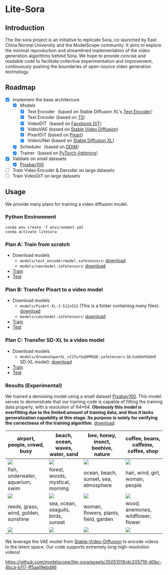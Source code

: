 # Lite-Sora

## Introduction

The lite-sora project is an initiative to replicate Sora, co-launched by East China Normal University and the ModelScope community. It aims to explore the minimal reproduction and streamlined implementation of the video generation algorithms behind Sora. We hope to provide concise and readable code to facilitate collective experimentation and improvement, continuously pushing the boundaries of open-source video generation technology.

## Roadmap

* [x] Implement the base architecture
  * [x] Models
    * [x] Text Encoder（based on Stable Diffusion XL's [Text Encoder](https://huggingface.co/stabilityai/stable-diffusion-xl-base-1.0/blob/main/text_encoder_2/model.safetensors)）
    * [x] Text Encoder (based on [T5](https://huggingface.co/google/flan-t5-xxl))
    * [x] VideoDiT（based on [Facebook DiT](https://github.com/facebookresearch/DiT)）
    * [x] VideoVAE (based on [Stable Video Diffusion](https://huggingface.co/stabilityai/stable-video-diffusion-img2vid-xt))
    * [x] PixartDiT (based on [Pixart](https://github.com/PixArt-alpha/PixArt-alpha))
    * [x] VideoUNet (based on [Stable Diffusion XL](https://huggingface.co/stabilityai/stable-diffusion-xl-base-1.0))
  * [x] Scheduler（based on [DDIM](https://arxiv.org/abs/2010.02502)）
  * [x] Trainer（based on [PyTorch-lightning](https://lightning.ai/docs/pytorch/stable/)）
* [x] Validate on small datasets
  * [x] [Pixabay100](https://github.com/ECNU-CILAB/Pixabay100)
* [ ] Train Video Encoder & Decoder on large datasets
* [ ] Train VideoDiT on large datasets

## Usage

We provide many plans for training a video diffusion model.

### Python Environment

```
conda env create -f environment.yml
conda activate litesora
```

### Plan A: Train from scratch

* Download models
  * `models/text_encoder/model.safetensors`: [download](https://huggingface.co/stabilityai/stable-diffusion-xl-base-1.0/resolve/main/text_encoder_2/model.safetensors)
  * `models/vae/model.safetensors`: [download](https://huggingface.co/stabilityai/stable-video-diffusion-img2vid-xt/resolve/main/vae/diffusion_pytorch_model.fp16.safetensors)
* [Train](scripts/videodit_train.py)
* [Test](scripts/videodit_test.py)

### Plan B: Transfer Pixart to a video model

* Download models
  * `models/PixArt-XL-2-512x512` (This is a folder containing many files): [download](https://huggingface.co/PixArt-alpha/PixArt-XL-2-512x512/tree/main)
  * `models/vae/model.safetensors`: [download](https://huggingface.co/stabilityai/stable-video-diffusion-img2vid-xt/resolve/main/vae/diffusion_pytorch_model.fp16.safetensors)
* [Train](scripts/pixart_train.py)
* [Test](scripts/pixart_test.py)

### Plan C: Transfer SD-XL to a video model

* Download models
  * `models/dreamshaperXL_v21TurboDPMSDE.safetensors` (a customized SD-XL model): [download](https://civitai.com/api/download/models/351306)
* [Train](scripts/sdxl_train.py)
* [Test](scripts/sdxl_test.py)

### Results (Experimental)

We trained a denoising model using a small dataset [Pixabay100](https://github.com/ECNU-CILAB/Pixabay100). This model serves to demonstrate that our training code is capable of fitting the training data properly, with a resolution of 64*64. **Obviously this model is overfitting due to the limited amount of training data, and thus it lacks generalization capability at this stage. Its purpose is solely for verifying the correctness of the training algorithm.** [download](https://huggingface.co/ECNU-CILab/lite-sora-v1-pixabay100/resolve/main/denoising_model/model.safetensors)

|airport, people, crowd, busy|beach, ocean, waves, water, sand|bee, honey, insect, beehive, nature|coffee, beans, caffeine, coffee, shop|
|-|-|-|-|
|![](assets/airport_people_crowd_busy.gif)|![](assets/beach_ocean_waves_water_sand.gif)|![](assets/bee_honey_insect_beehive_nature.gif)|![](assets/coffee_beans_caffeine_coffee_shop.gif)|
|fish, underwater, aquarium, swim|forest, woods, mystical, morning|ocean, beach, sunset, sea, atmosphere|hair, wind, girl, woman, people|
|![](assets/fish_underwater_aquarium_swim.gif)|![](assets/forest_woods_mystical_morning.gif)|![](assets/ocean_beach_sunset_sea_atmosphere.gif)|![](assets/hair_wind_girl_woman_people.gif)|
|reeds, grass, wind, golden, sunshine|sea, ocean, seagulls, birds, sunset|woman, flowers, plants, field, garden|wood, anemones, wildflower, flower|
|![](assets/reeds_grass_wind_golden_sunshine.gif)|![](assets/sea_ocean_seagulls_birds_sunset.gif)|![](assets/woman_flowers_plants_field_garden.gif)|![](assets/wood_anemones_wildflower_flower.gif)|

We leverage the VAE model from [Stable-Video-Diffusion](https://huggingface.co/stabilityai/stable-video-diffusion-img2vid-xt) to encode videos to the latent space. Our code supports extremely long high-resolution videos!

https://github.com/modelscope/lite-sora/assets/35051019/dc205719-d0bc-4bca-b117-ff5aa19ebd86
